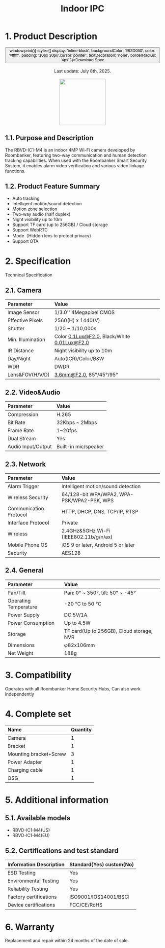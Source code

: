﻿---
description: Roombanker Indoor IPC.
title: Indoor IPC
tags:
- Indoor IPC spec
---

# 1. Product Description

<div style={{textAlign: 'center'}}>
<button onClick={() => window.print()} style={{ display: 'inline-block', backgroundColor: '#92D050', color: '#ffffff', padding: '10px 30px',cursor:'pointer', textDecoration: 'none', borderRadius: '4px' }}>Download Spec</button>
</div>
<br />

<center>
    Last update: July 8th, 2025.
</center>

<br />
<div align="center">
  <img src="https://dusunprj.oss-us-west-1.aliyuncs.com/RBGW/pic/indoor-ipc/spec/indoor-spec-1.png" width="150" />
</div>

## 1.1. Purpose and Description
The RBVD-IC1-M4 is an indoor 4MP Wi-Fi camera developed by Roombanker, featuring two-way communication and human detection tracking capabilities. When used with the Roombanker Smart Security System, it enables alarm video verification and various video linkage functions.

## 1.2. Product Feature Summary

- Auto tracking
- Intelligent motion/sound detection
- Motion zone selection
- Two-way audio (half duplex)
- Night visibility up to 10m
- Support TF card (up to 256GB) / Cloud storage
- Support WebRTC
- Mode（Hidden lens to protect privacy）
- Support OTA

# 2. Specification
Technical Specification

## 2.1. Camera
| Parameter                      | Value                                        |
| :----------------------------- | :--------------------------------------------|
| Image Sensor                   | 1/3.0'' 4Megapixel CMOS                      |
| Effective Pixels               | 2560(H)  x  1440(V)                          |
| Shutter                        | 1/20 ~ 1/10,000s                               | 
| Min. Illumination              | Color 0.1Lux@F2.0, Black/White 0.01Lux@F2.0  |
| IR Distance                    | Night visibility up to 10m                   |
| Day/Night                      | Auto(ICR)/Color/B&W                          |
| WDR                            | DWDR                                         |
| Lens&FOV(H/V/D)                | 3.6mm@F2.0,  85°/45°/95°                     |

## 2.2. Video&Audio
| Parameter                      | Value                                        |
| :----------------------------- | :--------------------------------------------|
| Compression                    | H.265                                        |
| Bit Rate                       | 32Kbps ~ 2Mbps                                 |
| Frame Rate                     | 1~20fps                                      | 
| Dual Stream                    | Yes                                          |
| Audio Input/Output             | Built-in mic/speaker                         |

## 2.3. Network
| Parameter                      | Value                                        |
| :----------------------------- | :--------------------------------------------|
| Alarm Trigger                  | Intelligent motion/sound detection           |
| Wireless Security              | 64/128-bit WPA/WPA2, WPA-PSK/WPA2-PSK, WPS   |
| Communication Protocol         | HTTP, DHCP, DNS, TCP/IP, RTSP                | 
| Interface Protocol             | Private                                      |
| Wireless	                     | 2.4GHz&5GHz Wi-Fi (IEEE802.11b/g/n/ax)       |
| Mobile Phone OS                | iOS 9 or later, Android 5 or later           |
| Security                       | AES128                                       |

## 2.4. General
| Parameter                      | Value                                        |
| :----------------------------- | :--------------------------------------------|
| Pan/Tilt                       | Pan: 0° ~ 350°, tilt: 50° ~ -45°             |
| Operating Temperature          | -20 °C to 50 °C                              |
| Power Supply                   | DC 5V/1A                                     | 
| Power Consumption              | Up to 4.5W                                   |
| Storage	                       | TF card(Up to 256GB), Cloud storage, NVR     |
| Dimensions	                   | φ82x106mm                                    |
| Net Weight	                   | 188g                                         |


# 3. Compatibility
Operates with all Roombanker Home Security Hubs, Can also work independently

# 4. Complete set
| Name                        | Quantity |
| :-------------------------- | :--------|
| Camera                      | 1        |
| Bracket                     | 1        |
| Mounting bracket+Screw      | 3        |
| Power Adapter               | 1        |
| Charging cable              | 1        |
| QSG                         | 1        |


# 5. Additional information
## 5.1. Available models
- RBVD-IC1-M4(US)
- RBVD-IC1-M4(EU)

## 5.2. Certifications and test standard

| Information Description        | Standard(Yes) custom(No)    |
| :----------------------------- | :---------------------------|
| ESD Testing                    | Yes                         |
| Environmental Testing          | Yes                         |
| Reliability Testing            | Yes                         | 
| Factory certifications         | ISO9001/IOS14001/BSCI       |
| Device certifications          | FCC/CE/RoHS                 |

# 6. Warranty
Replacement and repair within 24 months of the date of sale. 

